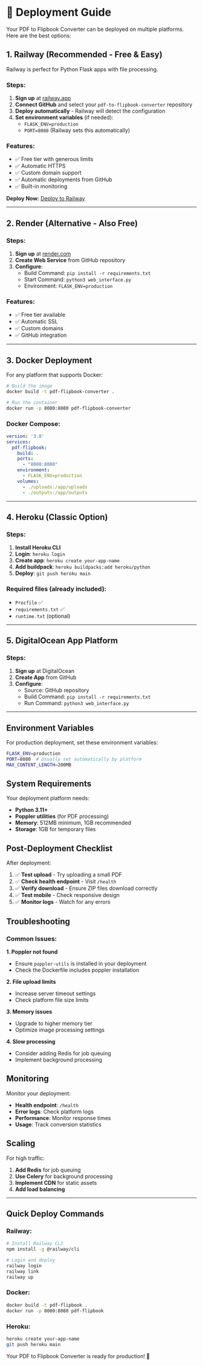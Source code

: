 # 🚀 Deployment Guide

Your PDF to Flipbook Converter can be deployed on multiple platforms. Here are the best options:

## 1. Railway (Recommended - Free & Easy)

Railway is perfect for Python Flask apps with file processing.

### Steps:
1. **Sign up** at [railway.app](https://railway.app)
2. **Connect GitHub** and select your `pdf-to-flipbook-converter` repository
3. **Deploy automatically** - Railway will detect the configuration
4. **Set environment variables** (if needed):
   - `FLASK_ENV=production`
   - `PORT=8080` (Railway sets this automatically)

### Features:
- ✅ Free tier with generous limits
- ✅ Automatic HTTPS
- ✅ Custom domain support
- ✅ Automatic deployments from GitHub
- ✅ Built-in monitoring

**Deploy Now:** [Deploy to Railway](https://railway.app/new/template)

---

## 2. Render (Alternative - Also Free)

### Steps:
1. **Sign up** at [render.com](https://render.com)
2. **Create Web Service** from GitHub repository
3. **Configure**:
   - Build Command: `pip install -r requirements.txt`
   - Start Command: `python3 web_interface.py`
   - Environment: `FLASK_ENV=production`

### Features:
- ✅ Free tier available
- ✅ Automatic SSL
- ✅ Custom domains
- ✅ GitHub integration

---

## 3. Docker Deployment

For any platform that supports Docker:

```bash
# Build the image
docker build -t pdf-flipbook-converter .

# Run the container
docker run -p 8080:8080 pdf-flipbook-converter
```

### Docker Compose:
```yaml
version: '3.8'
services:
  pdf-flipbook:
    build: .
    ports:
      - "8080:8080"
    environment:
      - FLASK_ENV=production
    volumes:
      - ./uploads:/app/uploads
      - ./outputs:/app/outputs
```

---

## 4. Heroku (Classic Option)

### Steps:
1. **Install Heroku CLI**
2. **Login**: `heroku login`
3. **Create app**: `heroku create your-app-name`
4. **Add buildpack**: `heroku buildpacks:add heroku/python`
5. **Deploy**: `git push heroku main`

### Required files (already included):
- `Procfile` ✅
- `requirements.txt` ✅
- `runtime.txt` (optional)

---

## 5. DigitalOcean App Platform

### Steps:
1. **Sign up** at DigitalOcean
2. **Create App** from GitHub
3. **Configure**:
   - Source: GitHub repository
   - Build Command: `pip install -r requirements.txt`
   - Run Command: `python3 web_interface.py`

---

## Environment Variables

For production deployment, set these environment variables:

```bash
FLASK_ENV=production
PORT=8080  # Usually set automatically by platform
MAX_CONTENT_LENGTH=200MB
```

## System Requirements

Your deployment platform needs:
- **Python 3.11+**
- **Poppler utilities** (for PDF processing)
- **Memory**: 512MB minimum, 1GB recommended
- **Storage**: 1GB for temporary files

## Post-Deployment Checklist

After deployment:

1. ✅ **Test upload** - Try uploading a small PDF
2. ✅ **Check health endpoint** - Visit `/health`
3. ✅ **Verify download** - Ensure ZIP files download correctly
4. ✅ **Test mobile** - Check responsive design
5. ✅ **Monitor logs** - Watch for any errors

## Troubleshooting

### Common Issues:

**1. Poppler not found**
- Ensure `poppler-utils` is installed in your deployment
- Check the Dockerfile includes poppler installation

**2. File upload limits**
- Increase server timeout settings
- Check platform file size limits

**3. Memory issues**
- Upgrade to higher memory tier
- Optimize image processing settings

**4. Slow processing**
- Consider adding Redis for job queuing
- Implement background processing

## Monitoring

Monitor your deployment:
- **Health endpoint**: `/health`
- **Error logs**: Check platform logs
- **Performance**: Monitor response times
- **Usage**: Track conversion statistics

## Scaling

For high traffic:
1. **Add Redis** for job queuing
2. **Use Celery** for background processing
3. **Implement CDN** for static assets
4. **Add load balancing**

---

## Quick Deploy Commands

### Railway:
```bash
# Install Railway CLI
npm install -g @railway/cli

# Login and deploy
railway login
railway link
railway up
```

### Docker:
```bash
docker build -t pdf-flipbook .
docker run -p 8080:8080 pdf-flipbook
```

### Heroku:
```bash
heroku create your-app-name
git push heroku main
```

Your PDF to Flipbook Converter is ready for production! 🎉
